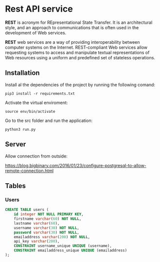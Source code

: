 # Rest API service

**REST** is acronym for REpresentational State Transfer. It is an architectural style, and an approach to communications that is often used in the development of Web services.

**REST** web services are a way of providing interoperability between computer systems on the Internet. REST-compliant Web services allow requesting systems to access and manipulate textual representations of Web resources using a uniform and predefined set of stateless operations.

## Installation

Install al the dependencies of the project by running the following comand:

```shell
pip3 install -r requirements.txt
```

Activate the virtual enviroment:

```shell
source env/bin/activate
```

Go to the src folder and run the application:

```shell
python3 run.py
```



## Server

Allow connection from outside:

https://blog.bigbinary.com/2016/01/23/configure-postgresql-to-allow-remote-connection.html



## Tables

### Users

```sql
CREATE TABLE users (
	id integer NOT NULL PRIMARY KEY,
	firstname varchar(60) NOT NULL,
	lastname varchar(60),
	username varchar(30) NOT NULL,
	password varchar(30) NOT NULL,
	emailaddress varchar(200) NOT NULL,
	api_key varchar(200),
	CONSTRAINT username_unique UNIQUE (username),
	CONSTRAINT emailaddress_unique UNIQUE (emailaddress)
);
```



